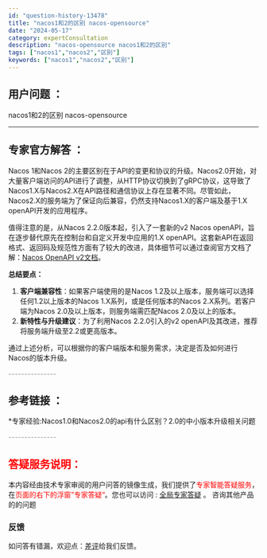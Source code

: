 ```yaml
---
id: "question-history-13478"
title: "nacos1和2的区别 nacos-opensource"
date: "2024-05-17"
category: expertConsultation
description: "nacos-opensource nacos1和2的区别"
tags: ["nacos1","nacos2","区别"]
keywords: ["nacos1","nacos2","区别"]
---
```


## 用户问题 ： 
 nacos1和2的区别 nacos-opensource 

---------------
## 专家官方解答 ：

Nacos 1和Nacos 2的主要区别在于API的变更和协议的升级。Nacos2.0开始，对大量客户端访问的API进行了调整，从HTTP协议切换到了gRPC协议，这导致了Nacos1.X与Nacos2.X在API路径和通信协议上存在显著不同。尽管如此，Nacos2.X的服务端为了保证向后兼容，仍然支持Nacos1.X的客户端及基于1.X openAPI开发的应用程序。

值得注意的是，从Nacos 2.2.0版本起，引入了一套新的v2 Nacos openAPI，旨在逐步替代原先在控制台和自定义开发中应用的1.X openAPI。这套新API在返回格式、返回码及规范性方面有了较大的改进，具体细节可以通过查阅官方文档了解：[Nacos OpenAPI v2文档](https://nacos.io/docs/latest/guide/user/open-api/)。

**总结要点：**
1. **客户端兼容性**：如果客户端使用的是Nacos 1.2及以上版本，服务端可以选择任何1.2以上版本的Nacos 1.X系列，或是任何版本的Nacos 2.X系列。若客户端为Nacos 2.0及以上版本，则服务端需匹配Nacos 2.0及以上的版本。
2. **新特性与升级建议**：为了利用Nacos 2.2.0引入的v2 openAPI及其改进，推荐将服务端升级至2.2或更高版本。

通过上述分析，可以根据你的客户端版本和服务需求，决定是否及如何进行Nacos的版本升级。


<font color="#949494">---------------</font> 


## 参考链接 ：

*专家经验:Nacos1.0和Nacos2.0的api有什么区别？2.0的中小版本升级相关问题 


 <font color="#949494">---------------</font> 
 


## <font color="#FF0000">答疑服务说明：</font> 

本内容经由技术专家审阅的用户问答的镜像生成，我们提供了<font color="#FF0000">专家智能答疑服务</font>，在<font color="#FF0000">页面的右下的浮窗”专家答疑“</font>。您也可以访问 : [全局专家答疑](https://opensource.alibaba.com/chatBot) 。 咨询其他产品的的问题

### 反馈
如问答有错漏，欢迎点：[差评](https://ai.nacos.io/user/feedbackByEnhancerGradePOJOID?enhancerGradePOJOId=13903)给我们反馈。
